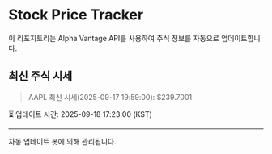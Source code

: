 
# Stock Price Tracker

이 리포지토리는 Alpha Vantage API를 사용하여 주식 정보를 자동으로 업데이트합니다.

## 최신 주식 시세
> AAPL 최신 시세(2025-09-17 19:59:00): $239.7001

⏳ 업데이트 시간: 2025-09-18 17:23:00 (KST)

---
자동 업데이트 봇에 의해 관리됩니다.
